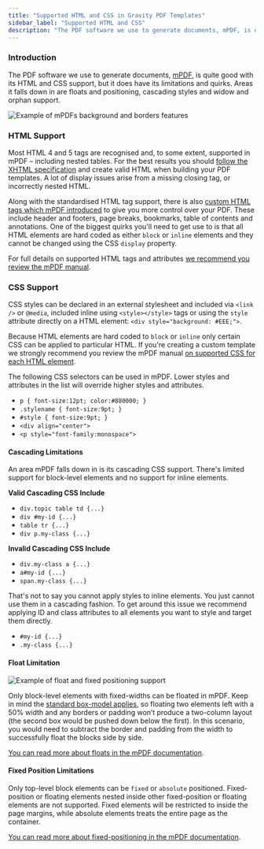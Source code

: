 ```yaml
---
title: "Supported HTML and CSS in Gravity PDF Templates"
sidebar_label: "Supported HTML and CSS"
description: "The PDF software we use to generate documents, mPDF, is quite good with its HTML and CSS support but it does have its limitations and quirks."
---
```


### Introduction

The PDF software we use to generate documents, [mPDF](http://mpdf.github.io/), is quite good with its HTML and CSS support, but it does have its limitations and quirks. Areas it falls down in are floats and positioning, cascading styles and widow and orphan support.

![Example of mPDFs background and borders features](https://resources.gravitypdf.com/uploads/2015/11/supported-html-and-css.png)

### HTML Support

Most HTML 4 and 5 tags are recognised and, to some extent, supported in mPDF – including nested tables. For the best results you should [follow the XHTML specification](http://www.w3.org/TR/xhtml1/) and create valid HTML when building your PDF templates. A lot of display issues arise from a missing closing tag, or incorrectly nested HTML.

Along with the standardised HTML tag support, there is also [custom HTML tags which mPDF introduced](http://mpdf.github.io/reference/html-control-tags/overview.html) to give you more control over your PDF. These include header and footers, page breaks, bookmarks, table of contents and annotations. One of the biggest quirks you'll need to get use to is that all HTML elements are hard coded as either `block` or `inline` elements and they cannot be changed using the CSS `display` property.

For full details on supported HTML tags and attributes [we recommend you review the mPDF manual](http://mpdf.github.io/html-support/html-tags.html).

### CSS Support

CSS styles can be declared in an external stylesheet and included via `<link />` or `@media`, included inline using `<style></style>` tags or using the `style` attribute directly on a HTML element: `<div style="background: #EEE;">`.

Because HTML elements are hard coded to `block` or `inline` only certain CSS can be applied to particular HTML. If you're creating a custom template we strongly recommend you review the mPDF manual [on supported CSS for each HTML element](http://mpdf.github.io/css-stylesheets/supported-css.html).

The following CSS selectors can be used in mPDF. Lower styles and attributes in the list will override higher styles and attributes.

* `p { font-size:12pt; color:#880000; }`
* `.stylename { font-size:9pt; }`
* `#style { font-size:9pt; }`
* `<div align="center">`
* `<p style="font-family:monospace">`

#### Cascading Limitations

An area mPDF falls down in is its cascading CSS support. There's limited support for block-level elements and no support for inline elements.

**Valid Cascading CSS Include**

* `div.topic table td {...}`
* `div #my-id {...}`
* `table tr {...}`
* `div p.my-class {...}`

**Invalid Cascading CSS Include**

* `div.my-class a {...}`
* `a#my-id {...}`
* `span.my-class {...}`

That's not to say you cannot apply styles to inline elements. You just cannot use them in a cascading fashion. To get around this issue we recommend applying ID and class attributes to all elements you want to style and target them directly.

* `#my-id {...}`
* `.my-class {...}`

#### Float Limitation

![Example of float and fixed positioning support](https://resources.gravitypdf.com/uploads/2015/11/float-and-positioning.png)

Only block-level elements with fixed-widths can be floated in mPDF. Keep in mind the [standard box-model applies](http://css-tricks.com/the-css-box-model/), so floating two elements left with a 50% width and any borders or padding won’t produce a two-column layout (the second box would be pushed down below the first). In this scenario, you would need to subtract the border and padding from the width to successfully float the blocks side by side.

[You can read more about floats in the mPDF documentation](http://mpdf.github.io/what-else-can-i-do/floating-blocks.html).

#### Fixed Position Limitations

Only top-level block elements can be `fixed` or `absolute` positioned. Fixed-position or floating elements nested inside other fixed-position or floating elements are not supported. Fixed elements will be restricted to inside the page margins, while absolute elements treats the entire page as the container.

[You can read more about fixed-positioning in the mPDF documentation](http://mpdf.github.io/what-else-can-i-do/fixed-position-blocks.html).